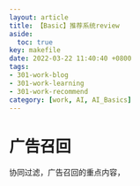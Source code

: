 ```yaml
---
layout: article
title: 【Basic】推荐系统review
aside:
  toc: true
key: makefile
date: 2022-03-22 11:40:40 +0800
tags:
- 301-work-blog
- 301-work-learning
- 301-work-recommend
category: [work, AI, AI_Basics]
---
```


# 广告召回

协同过滤，广告召回的重点内容，